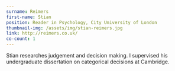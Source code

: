 ```yaml
---
surname: Reimers
first-name: Stian
position: Reader in Psychology, City University of London
thumbnail-img: /assets/img/stian-reimers.jpg
link: http://reimers.co.uk/
co-count: 1
---
```


Stian researches judgement and decision making. I supervised his undergraduate dissertation on categorical decisions at Cambridge.
